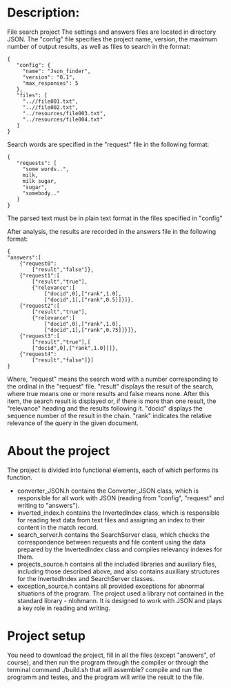 # Description:
File search project
The settings and answers files are located in directory JSON.
The "config" file specifies the project name, version, the maximum number of output results, as well as files to search in the format: 
```
{
   "config": {
     "name": "Json_finder",
     "version": "0.1",
     "max_responses": 5
   },
   "files": [
     "..//file001.txt",
     "..//file002.txt",
     "../resources/file003.txt",
     "../resources/file004.txt"
   ]
}
```
Search words are specified in the "request" file in the following format:
```
{
   "requests": [
     "some words..",
     milk,
     milk sugar,
     "sugar",
     "somebody.."
   ]
}
```
The parsed text must be in plain text format in the files specified in "config"

After analysis, the results are recorded in the answers file in the following format:
```
{
"answers":[
	{"request0":
		["result","false"]},
	{"request1":[
		["result","true"],
		{"relevance":[
			["docid",0],["rank",1.0],
			["docid",1],["rank",0.5]]}]},
	{"request2":[
		["result","true"],
		{"relevance":[
			["docid",0],["rank",1.0],
			["docid",1],["rank",0.75]]}]},
	{"request3":[
		["result","true"],[
		["docid",0],["rank",1.0]]]},
	{"request4":
		["result","false"]}]
}
```
Where, "request" means the search word with a number corresponding to the ordinal in the "request" file. "result" displays the result of the search, where true means one or more results and false means none.
After this item, the search result is displayed or, if there is more than one result, the "relevance" heading and the results following it.
"docid" displays the sequence number of the result in the chain.
"rank" indicates the relative relevance of the query in the given document.


# About the project
The project is divided into functional elements, each of which performs its function.
* converter_JSON.h contains the Converter_JSON class, which is responsible for all work with JSON (reading from "config", "request" and writing to "answers").
* inverted_index.h contains the InvertedIndex class, which is responsible for reading text data from text files and assigning an index to their content in the match record.
* search_server.h contains the SearchServer class, which checks the correspondence between requests and file content using the data prepared by the InvertedIndex class and compiles relevancy indexes for them.
* projects_source.h contains all the included libraries and auxiliary files, including those described above, and also contains auxiliary structures for the InvertedIndex and SearchServer classes.
* exception_source.h contains all provided exceptions for abnormal situations of the program.
The project used a library not contained in the standard library - nlohmann. It is designed to work with JSON and plays a key role in reading and writing.

# Project setup
You need to download the project, fill in all the files (except "answers", of course), and then run the program through the compiler or through the terminal command ./build.sh that will assemble? compile and run the programm and testes, and the program will write the result to the file.